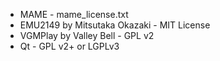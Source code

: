 * MAME - mame_license.txt
* EMU2149 by Mitsutaka Okazaki - MIT License
* VGMPlay by Valley Bell - GPL v2
* Qt - GPL v2+ or LGPLv3
